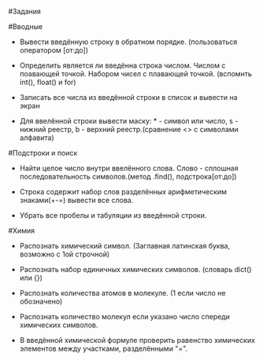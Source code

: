 #Задания

#Вводные

- Вывести введённую строку в обратном порядке. (пользоваться оператором [от:до])

- Определить является ли введённа строка числом. Числом с поавающей точкой. Набором чисел с плавающей точкой. (вспомнть int(), float() и for)

- Записать все числа из введённой строки в список и вывести на экран

- Для ввелённой строки вывести маску: * - символ или число, s - нижний реестр, b - верхний реестр.(сравнение <> с символами алфавита)

#Подстроки и поиск

- Найти целое число внутри ввелённого слова. Слово - сплошная последовательность символов.(метод .find(), подстрока[от:до])

- Строка содержит набор слов разделённых арифметическим знаками(+-=) вывести все слова.

- Убрать все пробелы и табуляции из введённой строки.

#Химия

- Распознать химический символ. (Заглавная латинская буква, возможно с 1ой строчной)

- Распознать набор единичных химических символов. (словарь dict() или {})

- Распознать количества атомов в молекуле. (1 если число не обозначено)

- Распознать количество молекул если указано число спереди химических символов.

- В введённой химической формуле проверить равенство химических элементов между участками, разделёнными "=".
